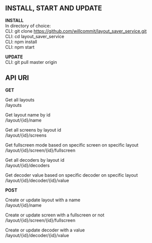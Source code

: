 ## INSTALL, START AND UPDATE

**INSTALL**  
In directory of choice:  
CLI: git clone https://github.com/willcommit/layout_saver_service.git  
CLI: cd layout_saver_service  
CLI: npm install  
CLI: npm start  

**UPDATE**  
CLI: git pull master origin

## API URI

**GET**

Get all layouts  
/layouts

Get layout name by id  
    /layout/{id}/name

Get all screens by layout id  
    /layout/{id}/screens

Get fullscreen mode based on specific screen on specific layout  
    /layout/{id}/screen/{id}/fullscreen

Get all decoders by layout id  
    /layout/{id}/decoders

Get decoder value based on specific decoder on specific layout  
    /layout/{id}/decoder/{id}/value

**POST**

Create or update layout with a name  
    /layout/{id}/name

Create or update screen with a fullscreen or not  
    /layout/{id}/screen/{id}/fullscreen

Create or update decoder with a value  
    /layout/{id}/decoder/{id}/value
